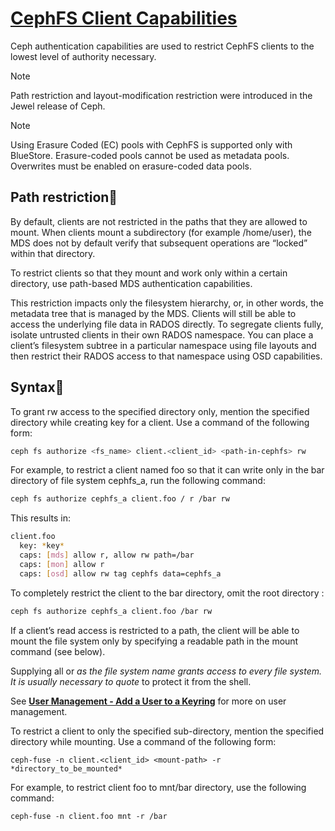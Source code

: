 # **[CephFS Client Capabilities](https://docs.ceph.com/en/reef/cephfs/client-auth/)**

Ceph authentication capabilities are used to restrict CephFS clients to the lowest level of authority necessary.

Note

Path restriction and layout-modification restriction were introduced in the Jewel release of Ceph.

Note

Using Erasure Coded (EC) pools with CephFS is supported only with BlueStore. Erasure-coded pools cannot be used as metadata pools. Overwrites must be enabled on erasure-coded data pools.

## Path restriction

By default, clients are not restricted in the paths that they are allowed to mount. When clients mount a subdirectory (for example /home/user), the MDS does not by default verify that subsequent operations are “locked” within that directory.

To restrict clients so that they mount and work only within a certain directory, use path-based MDS authentication capabilities.

This restriction impacts only the filesystem hierarchy, or, in other words, the metadata tree that is managed by the MDS. Clients will still be able to access the underlying file data in RADOS directly. To segregate clients fully, isolate untrusted clients in their own RADOS namespace. You can place a client’s filesystem subtree in a particular namespace using file layouts and then restrict their RADOS access to that namespace using OSD capabilities.

## Syntax

To grant rw access to the specified directory only, mention the specified directory while creating key for a client. Use a command of the following form:

```bash
ceph fs authorize <fs_name> client.<client_id> <path-in-cephfs> rw
```

For example, to restrict a client named foo so that it can write only in the bar directory of file system cephfs_a, run the following command:

```bash
ceph fs authorize cephfs_a client.foo / r /bar rw
```

This results in:

```bash
client.foo
  key: *key*
  caps: [mds] allow r, allow rw path=/bar
  caps: [mon] allow r
  caps: [osd] allow rw tag cephfs data=cephfs_a
```

To completely restrict the client to the bar directory, omit the root directory :

```bash
ceph fs authorize cephfs_a client.foo /bar rw
```

If a client’s read access is restricted to a path, the client will be able to mount the file system only by specifying a readable path in the mount command (see below).

Supplying all or *as the file system name grants access to every file system. It is usually necessary to quote* to protect it from the shell.

See **[User Management - Add a User to a Keyring](https://docs.ceph.com/en/reef/rados/operations/user-management/#add-a-user-to-a-keyring)** for more on user management.

To restrict a client to only the specified sub-directory, mention the specified directory while mounting. Use a command of the following form:

`ceph-fuse -n client.<client_id> <mount-path> -r *directory_to_be_mounted*`

For example, to restrict client foo to mnt/bar directory, use the following command:

`ceph-fuse -n client.foo mnt -r /bar`
